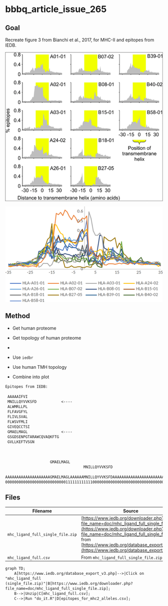 # bbbq_article_issue_265

## Goal

Recreate figure 3 from Bianchi et al., 2017,
for MHC-II and epitopes from IEDB.

![](bianchi_et_2018_fig_3_published.png)

![](bianchi_et_2018_fig_3_raw.png)

## Method

 * Get human proteome
 * Get topology of human proteome
 * 

 * Use `iedbr`
 * Use human TMH topology
 * Combine into plot

```
Epitopes from IEDB:

 AAAAAIFVI              
 MNILLQYVVKSFD           <----
 ALWMRLLPL              
 FLFAVGFYL              
 FLIVLSVAL              
 FLWSVFMLI              
 GIVEQCCTSI             
 GMAELMAGL               <----
 GSGDSENPGTARAWCQVAQKFTG
 GVLLKEFTVSGN         



                    GMAELMAGL
                                   MNILLQYVVKSFD

AAAAAAAAAAAAAAAAAAAAGMAELMAGLAAAAAAMNILLQYVVKSFDAAAAAAAAAAAAAAAAAAAAAAAAAAAAAAAAAAA
00000000000000000000000000011111111111100000000000000000000000000000000000000000000
```


## Files


Filename                          | Source
----------------------------------|-------------------------
`mhc_ligand_full_single_file.zip` | [https://www.iedb.org/downloader.php?file_name=doc/mhc_ligand_full_single_file.zip](https://www.iedb.org/downloader.php?file_name=doc/mhc_ligand_full_single_file.zip) from [https://www.iedb.org/database_export_v3.php](https://www.iedb.org/database_export_v3.php)
`mhc_ligand_full.csv`             | From `mhc_ligand_full_single_file.zip`


```mermaid
graph TD;
    A[https://www.iedb.org/database_export_v3.php]-->|Click on "mhc_ligand_full (single_file.zip)"|B[https://www.iedb.org/downloader.php?file_name=doc/mhc_ligand_full_single_file.zip];
    B-->|Unzip|C[mhc_ligand_full.csv];
    C-->|Run "do_it.R"|D[epitopes_for_mhc2_alleles.csv];
```



